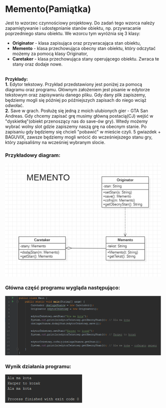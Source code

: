 # Memento(Pamiątka)

Jest to wzorzec czynnościowy projektowy. Do zadań tego wzorca należy zapamiętywanie i udostępnianie stanów obiektu, np. przywracanie poprzedniego stanu obiektu. We wzorcu tym wyróżnia się 3 klasy:
- **Originator** - klasa zapisująca oraz przywracająca stan obiektu,
- **Memento** - klasa przechowująca obecny stan obiektu, który odczytać możemy za pomocą klasy Originator, 
- **Caretaker** - klasa przechowująca stany operującego obiektu. Zwraca te stany oraz dodaje nowe.
</br></br>

**Przykłady:**
</br>
**1.** Edytor tekstowy. Przykład przedstawiony jest poniżej za pomocą diagramu oraz programu. Głównym założeniem jest pisanie w edytorze tekstowym oraz zapisywaniu danego pliku. Gdy dany plik zapiszemy, będziemy mogli się później po późniejszych zapisach do niego wciąż odwołać. </br>
**2.** Save w grach. Posłużę się jedną z moich ulubionych gier - GTA San Andreas. Gdy chcemy zapisać grę musimy główną postacią(CJ) wejść w "dyskietkę"(obiekt przenoszący nas do save-ów gry). Wtedy możemy wybrać wolny slot gdzie zapiszemy naszą grę na obecnym stanie. Po zapisaniu gdy będziemy się chcieli "pobawić" w mieście czyli. 5 gwiazdek + BAGUVIX, zawsze będziemy mogli wrócić do wcześniejszego stanu gry, który zapisaliśmy na wcześniej wybranym slocie.

### Przykładowy diagram:
<p align="center">
 <img src="https://github.com/JakubMakaruk/UMCS/blob/master/23%20DAYS%20CHALLANGE%20WZORCOWY/Memento/zdj/diagram.png" alt="zdj">
</p>

### Główna część programu wygląda następująco:
<p align="left">
 <img src="https://github.com/JakubMakaruk/UMCS/blob/master/23%20DAYS%20CHALLANGE%20WZORCOWY/Memento/zdj/main1.png" alt="zdj">
</p>

### Wynik działania programu:
<p align="left">
 <img src="https://github.com/JakubMakaruk/UMCS/blob/master/23%20DAYS%20CHALLANGE%20WZORCOWY/Memento/zdj/main2.png" alt="zdj">
</p>
